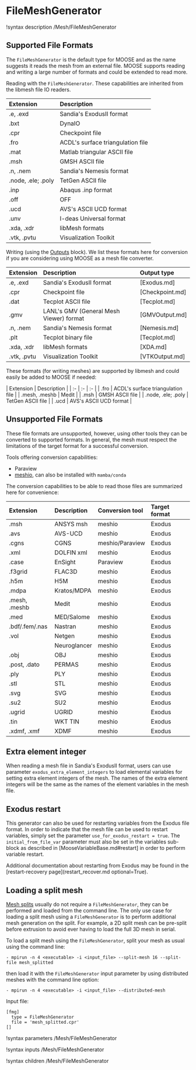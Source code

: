 # FileMeshGenerator

!syntax description /Mesh/FileMeshGenerator

## Supported File Formats

The `FileMeshGenerator` is the default type for MOOSE and as the name suggests it reads the mesh from an external file. MOOSE
supports reading and writing a large number of formats and could be extended to read more.

Reading with the `FileMeshGenerator`. These capabilities are inherited from the
libmesh file IO readers.

| Extension   | Description |
| :-          | :- |
| .e, .exd    | Sandia's ExodusII format |
| .bxt        | DynaIO |
| .cpr        | Checkpoint file |
| .fro        | ACDL's surface triangulation file |
| .mat        | Matlab triangular ASCII file |
| .msh        | GMSH ASCII file |
| .n, .nem    | Sandia's Nemesis format |
| .node, .ele; .poly | TetGen ASCII file |
| .inp        | Abaqus .inp format |
| .off        | OFF |
| .ucd        | AVS's ASCII UCD format |
| .unv        | I-deas Universal format |
| .xda, .xdr  | libMesh formats |
| .vtk, .pvtu | Visualization Toolkit |

Writing (using the [Outputs](syntax/Outputs/index.md) block). We list these formats here
for conversion if you are considering using MOOSE as a mesh file converter.

| Extension   | Description              | Output type |
| :-          | :-                       | :- |
| .e, .exd    | Sandia's ExodusII format | [Exodus.md] |
| .cpr        | Checkpoint file          | [Checkpoint.md] |
| .dat        | Tecplot ASCII file       | [Tecplot.md] |
| .gmv        | LANL's GMV (General Mesh Viewer) format | [GMVOutput.md] |
| .n, .nem    | Sandia's Nemesis format  | [Nemesis.md] |
| .plt        | Tecplot binary file      | [Tecplot.md] |
| .xda, .xdr  | libMesh formats          | [XDA.md] |
| .vtk, .pvtu | Visualization Toolkit    | [VTKOutput.md] |

These formats (for writing meshes) are supported by libmesh and could easily be added to MOOSE if needed:

| Extension     | Description                       |
| :-            | :-                       | :- |
| .fro          | ACDL's surface triangulation file |
| .mesh, .meshb | Medit |
| .msh          | GMSH ASCII file |
| .node, .ele; .poly | TetGen ASCII file |
| .ucd          | AVS's ASCII UCD format |


## Unsupported File Formats

These file formats are unsupported, however, using other tools they can be converted to supported formats.
In general, the mesh must respect the limitations of the target format for a successful conversion.

Tools offering conversion capabilities:

- Paraview
- [meshio](https://pypi.org/project/meshio/2.3.5/), can also be installed with `mamba/conda`

The conversion capabilities to be able to read those files are summarized here for convenience:

| Extension   | Description | Conversion tool | Target format |
| :-          | :-          | :-              | :-     |
| .msh        | ANSYS msh   | meshio          | Exodus |
| .avs        | AVS-UCD     | meshio          | Exodus |
| .cgns       | CGNS        | meshio/Paraview | Exodus |
| .xml        | DOLFIN xml  | meshio          | Exodus |
| .case       | EnSight     | Paraview        | Exodus |
| .f3grid     | FLAC3D      | meshio          | Exodus |
| .h5m        | H5M         | meshio          | Exodus |
| .mdpa       | Kratos/MDPA | meshio          | Exodus |
| .mesh, .meshb | Medit     | meshio          | Exodus |
| .med        | MED/Salome  | meshio          | Exodus |
| .bdf/.fem/.nas | Nastran  | meshio          | Exodus |
| .vol        | Netgen      | meshio          | Exodus |
|             | Neuroglancer | meshio         | Exodus |
| .obj        | OBJ         | meshio          | Exodus |
| .post, .dato | PERMAS     | meshio          | Exodus |
| .ply        | PLY         | meshio          | Exodus |
| .stl        | STL         | meshio          | Exodus |
| .svg        | SVG         | meshio          | Exodus |
| .su2        | SU2         | meshio          | Exodus |
| .ugrid      | UGRID       | meshio          | Exodus |
| .tin        | WKT TIN     | meshio          | Exodus |
| .xdmf, .xmf | XDMF        | meshio          | Exodus |

## Extra element integer

When reading a mesh file in Sandia's ExodusII format, users can use parameter `exodus_extra_element_integers` to load elemental variables for setting extra element integers of the mesh.
The names of the extra element integers will be the same as the names of the
element variables in the mesh file.

## Exodus restart

This generator can also be used for
restarting variables from the Exodus file format. In order to indicate that the
mesh file can be used to restart variables, simply set the parameter
`use_for_exodus_restart = true`. The `initial_from_file_var` parameter must also
be set in the variables sub-block as described in [MooseVariableBase.md#restart]
in order to perform variable restart.

Additional documentation about restarting from Exodus may be found in the [restart-recovery page](restart_recover.md optional=True).

## Loading a split mesh

[Mesh splits](syntax/Mesh/splitting.md) usually do not require a `FileMeshGenerator`, they can be performed and loaded from the command line. The only use case for loading a split mesh using a `FileMeshGenerator` is to perform additional mesh generation on the split. For example, a 2D split mesh can be pre-split before extrusion to avoid ever having to load the full 3D mesh in serial.

To load a split mesh using the `FileMeshGenerator`, split your mesh as usual using the command line:

```
- mpirun -n 4 <executable> -i <input_file> --split-mesh 16 --split-file mesh_splitted
```

then load it with the `FileMeshGenerator` input parameter by using distributed meshes with the command line option:

```
- mpirun -n 4 <executable> -i <input_file> --distributed-mesh
```

Input file:

```
[fmg]
  type = FileMeshGenerator
  file = 'mesh_splitted.cpr'
[]
```

!syntax parameters /Mesh/FileMeshGenerator

!syntax inputs /Mesh/FileMeshGenerator

!syntax children /Mesh/FileMeshGenerator
